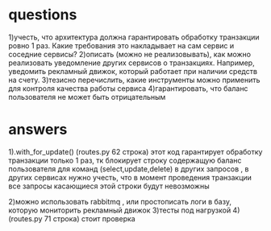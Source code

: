 # questions
1)учесть, что архитектура должна гарантировать обработку транзакции ровно 1 раз. Какие требования это накладывает на сам сервис и соседние сервисы?
2)описать (можно не реализовывать), как можно реализовать уведомление других сервисов о транзакциях. Например, уведомить рекламный движок, который работает при наличии средств на счету.
3)тезисно перечислить, какие инструменты можно применить для контроля качества работы сервиса
4)гарантировать, что баланс пользователя не может быть отрицательным

# answers
1).with_for_update() (routes.py 62 строка) этот код гарантирует обработку транзакции только 1 раз, тк блокирует
строку содержащую баланс пользователя для команд (select,update,delete) в других запросов , в других сервисах нужно учесть, 
что в момент проведения транзакции все запросы касающиеся этой строки будут невозможны

2)можно использовать rabbitmq , или простописать логи в базу, которую мониторить рекламный движок
3)тесты под нагрузкой
4)(routes.py 71 строка) стоит проверка